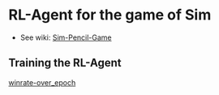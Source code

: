 # RL-Agent for the game of Sim

- See wiki: [Sim-Pencil-Game](https://en.wikipedia.org/wiki/Sim_(pencil_game))

## Training the RL-Agent 

[winrate-over_epoch](win_percentages.png)
